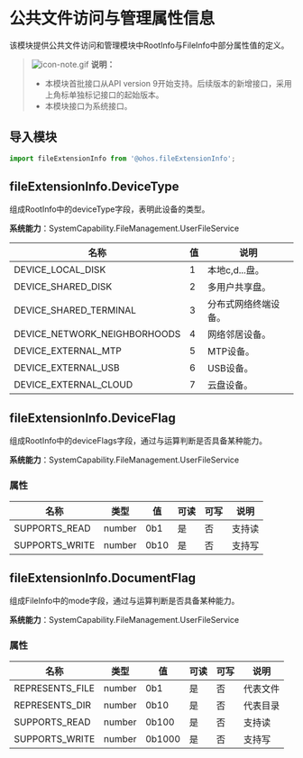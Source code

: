 # 公共文件访问与管理属性信息

该模块提供公共文件访问和管理模块中RootInfo与FileInfo中部分属性值的定义。

>![icon-note.gif](public_sys-resources/icon-note.gif) **说明：**
>
>- 本模块首批接口从API version 9开始支持。后续版本的新增接口，采用上角标单独标记接口的起始版本。
>- 本模块接口为系统接口。

## 导入模块

```js
import fileExtensionInfo from '@ohos.fileExtensionInfo';
```

## fileExtensionInfo.DeviceType

组成RootInfo中的deviceType字段，表明此设备的类型。

**系统能力**：SystemCapability.FileManagement.UserFileService

| 名称 | 值 | 说明 |
| ----- | ------ | ------ |
| DEVICE_LOCAL_DISK | 1 | 本地c,d...盘。 |
| DEVICE_SHARED_DISK | 2 | 多用户共享盘。 |
| DEVICE_SHARED_TERMINAL | 3 | 分布式网络终端设备。 |
| DEVICE_NETWORK_NEIGHBORHOODS | 4 | 网络邻居设备。 |
| DEVICE_EXTERNAL_MTP | 5 | MTP设备。 |
| DEVICE_EXTERNAL_USB | 6 | USB设备。 |
| DEVICE_EXTERNAL_CLOUD | 7 | 云盘设备。 |

## fileExtensionInfo.DeviceFlag

组成RootInfo中的deviceFlags字段，通过与运算判断是否具备某种能力。

**系统能力**：SystemCapability.FileManagement.UserFileService

### 属性

  | 名称 | 类型   | 值 | 可读 | 可写 | 说明     |
  | ------ | ------ | ---- | ---- | ---- | -------- |
  | SUPPORTS_READ   | number | 0b1 | 是   | 否   | 支持读 |
  | SUPPORTS_WRITE   | number | 0b10 | 是   | 否   | 支持写 |

## fileExtensionInfo.DocumentFlag

组成FileInfo中的mode字段，通过与运算判断是否具备某种能力。

**系统能力**：SystemCapability.FileManagement.UserFileService

### 属性

  | 名称 | 类型   | 值 | 可读 | 可写 | 说明     |
  | ------ | ------ | ---- | ---- | ---- | -------- |
  | REPRESENTS_FILE   | number | 0b1 | 是   | 否   | 代表文件 |
  | REPRESENTS_DIR   | number | 0b10 | 是   | 否   | 代表目录 |
  | SUPPORTS_READ   | number | 0b100 | 是   | 否   | 支持读 |
  | SUPPORTS_WRITE   | number | 0b1000 | 是   | 否   | 支持写 |

